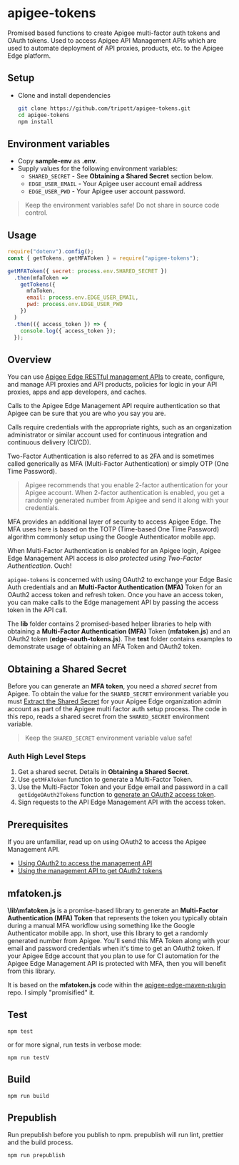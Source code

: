 # apigee-tokens

Promised based functions to create Apigee multi-factor auth tokens and OAuth tokens. Used to access Apigee API Management APIs which are used to automate deployment of API proxies, products, etc. to the Apigee Edge platform.

## Setup

- Clone and install dependencies

  ```bash
  git clone https://github.com/tripott/apigee-tokens.git
  cd apigee-tokens
  npm install
  ```

## Environment variables

- Copy **sample-env** as **.env**.
- Supply values for the following environment variables:
  - `SHARED_SECRET` - See **Obtaining a Shared Secret** section below.
  - `EDGE_USER_EMAIL` - Your Apigee user account email address
  - `EDGE_USER_PWD` - Your Apigee user account password.

> Keep the environment variables safe! Do not share in source code control.

## Usage

```js
require("dotenv").config();
const { getTokens, getMFAToken } = require("apigee-tokens");

getMFAToken({ secret: process.env.SHARED_SECRET })
  .then(mfaToken =>
    getTokens({
      mfaToken,
      email: process.env.EDGE_USER_EMAIL,
      pwd: process.env.EDGE_USER_PWD
    })
  )
  .then(({ access_token }) => {
    console.log({ access_token });
  });
```

## Overview

You can use [Apigee Edge RESTful management APIs](https://docs.apigee.com/api-platform/system-administration/management-api-overview) to create, configure, and manage API proxies and API products, policies for logic in your API proxies, apps and app developers, and caches.

Calls to the Apigee Edge Management API require authentication so that Apigee can be sure that you are who you say you are.

Calls require credentials with the appropriate rights, such as an organization administrator or similar account used for continuous integration and continuous delivery (CI/CD).

Two-Factor Authentication is also referred to as 2FA and is sometimes called generically as MFA (Multi-Factor Authentication) or simply OTP (One Time Password).

> Apigee recommends that you enable 2-factor authentication for your Apigee account. When 2-factor authentication is enabled, you get a randomly generated number from Apigee and send it along with your credentials.

MFA provides an additional layer of security to access Apigee Edge. The MFA uses here is based on the TOTP (Time-based One Time Password) algorithm commonly setup using the Google Authenticator mobile app.

When Multi-Factor Authentication is enabled for an Apigee login, Apigee Edge Management API access is _also protected using Two-Factor Authentication_. Ouch!

`apigee-tokens` is concerned with using OAuth2 to exchange your Edge Basic Auth credentials and an **Multi-Factor Authentication (MFA)** Token for an OAuth2 access token and refresh token. Once you have an access token, you can make calls to the Edge management API by passing the access token in the API call.

The **lib** folder contains 2 promised-based helper libraries to help with obtaining a **Multi-Factor Authentication (MFA)** Token (**mfatoken.js**) and an OAuth2 token (**edge-oauth-tokens.js**). The **test** folder contains examples to demonstrate usage of obtaining an MFA Token and OAuth2 token.

## Obtaining a Shared Secret

Before you can generate an **MFA token**, you need a _shared secret_ from Apigee. To obtain the value for the `SHARED_SECRET` environment variable you must [Extract the Shared Secret](https://community.apigee.com/articles/31461/oauth-and-two-factor-authentication-for-maven-part-2.html) for your Apigee Edge organization admin account as part of the Apigee multi factor auth setup process. The code in this repo, reads a shared secret from the `SHARED_SECRET` environment variable.

> Keep the `SHARED_SECRET` environment variable value safe!

### Auth High Level Steps

1. Get a shared secret. Details in **Obtaining a Shared Secret**.
2. Use `getMFAToken` function to generate a Multi-Factor Token.
3. Use the Multi-Factor Token and your Edge email and password in a call `getEdgeOAuth2Tokens` function to [generate an OAuth2 access token](https://docs.apigee.com/api-platform/system-administration/using-oauth2#howtogetoauth2tokens).
4. Sign requests to the API Edge Management API with the access token.

## Prerequisites

If you are unfamiliar, read up on using OAuth2 to access the Apigee Management API.

- [Using OAuth2 to access the management API](https://docs.apigee.com/api-platform/system-administration/using-oauth2#howtogetoauth2tokens)
- [Using the management API to get OAuth2 tokens](https://docs.apigee.com/api-platform/system-administration/management-api-tokens)

## **mfatoken.js**

**\lib\mfatoken.js** is a promise-based library to generate an **Multi-Factor Authentication (MFA) Token** that represents the token you typically obtain during a manual MFA workflow using something like the Google Authenticator mobile app. In short, use this library to get a randomly generated number from Apigee. You'll send this MFA Token along with your email and password credentials when it's time to get an OAuth2 token. If your Apigee Edge account that you plan to use for CI automation for the Apigee Edge Management API is protected with MFA, then you will benefit from this library.

It is based on the **mfatoken.js** code within the [apigee-edge-maven-plugin](https://github.com/apigee/apigee-deploy-maven-plugin/blob/master/samples/forecastweatherapi-recommended/src/gateway/forecastweatherapi/mfatoken.js) repo. I simply "promisified" it.

## Test

```
npm test
```

or for more signal, run tests in verbose mode:

```
npm run testV
```

## Build

```
npm run build
```

## Prepublish

Run prepublish before you publish to npm. prepublish will run lint, prettier and the build process.

```
npm run prepublish
```
